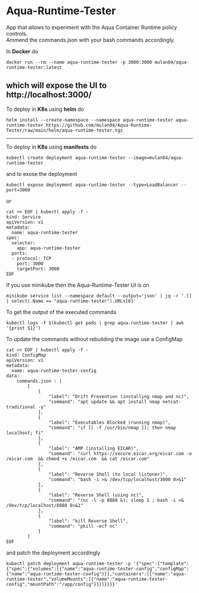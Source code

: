 # Aqua-Runtime-Tester
App that allows to experiment with the Aqua Container Runtime policy controls.<br>
Ammend the commands.json with your bash commands accordingly.


In __Docker__ do
```[bash]
docker run --rm --name aqua-runtime-tester -p 3000:3000 mulan04/aqua-runtime-tester:latest
```
which will expose the UI to http://localhost:3000/
---
To deploy in __K8s__ using __helm__ do
```[bash]
helm install --create-namespace --namespace aqua-runtime-tester aqua-runtime-tester https://github.com/mulan04/Aqua-Runtime-Tester/raw/main/helm/aqua-runtime-tester.tgz
```
---
To deploy in __K8s__ using __manifests__ do
```[bash]
kubectl create deployment aqua-runtime-tester --image=mulan04/aqua-runtime-tester
```
and to exose the deployment
```[bash]
kubectl expose deployment aqua-runtime-tester --type=LoadBalancer --port=3000
```
or
```[bash]
cat << EOF | kubectl apply -f -
kind: Service
apiVersion: v1
metadata:
  name: aqua-runtime-tester
spec:
  selector:
    app: aqua-runtime-tester
  ports:
  - protocol: TCP
    port: 3000
    targetPort: 3000
EOF
```
If you use minikube then the Aqua-Runtime-Tester UI is on 
```[bash]
minikube service list --namespace default --output='json' | jq -r '.[] | select(.Name == "aqua-runtime-tester").URLs[0]'
```

To get the output of the executed commands
```[bash]
kubectl logs -f $(kubectl get pods | grep aqua-runtime-tester | awk '{print $1}') 
```

To update the commands without rebuilding the image use a ConfigMap
```[bash]
cat << EOF | kubectl apply -f -
kind: ConfigMap
apiVersion: v1
metadata:
  name: aqua-runtime-tester-config
data:
    commands.json : |
        [
            {
                "label": "Drift Prevention (installing nmap and nc)",
                "command": "apt update && apt install nmap netcat-traditional -y"
            },
            {
                "label": "Executables Blocked (running nmap)",
                "command": "if [[ -f /usr/bin/nmap ]]; then nmap localhost; fi"
            },
            {
                "label": "AMP (installing EICAR)",
                "command": "curl https://secure.eicar.org/eicar.com -o /eicar.com  && chmod +x /eicar.com  && cat /eicar.com"
            },
            {
                "label": "Reverse Shell (to local listener)",
                "command": "bash -i >& /dev/tcp/localhost/3000 0>&1"
            },
            {
                "label": "Reverse Shell (using nc)",
                "command": "(nc -l -p 8888 &); sleep 1 ; bash -i >& /dev/tcp/localhost/8888 0>&1"
            },
            {
                "label": "kill Reverse Shell",
                "command": "pkill -ecf nc"
            }
        ]
EOF
```
and patch the deployment accordingly
```[bash]
kubectl patch deployment aqua-runtime-tester -p '{"spec":{"template":{"spec":{"volumes":[{"name":"aqua-runtime-tester-config","configMap":{"name":"aqua-runtime-tester-config"}}],"containers":[{"name":"aqua-runtime-tester","volumeMounts":[{"name":"aqua-runtime-tester-config","mountPath":"/app/config"}]}]}}}}'
```